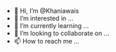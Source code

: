 - 👋 Hi, I’m @Khaniawais
- 👀 I’m interested in ...
- 🌱 I’m currently learning ...
- 💞️ I’m looking to collaborate on ...
- 📫 How to reach me ...

<!---
Khaniawais/Khaniawais is a ✨ special ✨ repository because its `README.md` (this file) appears on your GitHub profile.
You can click the Preview link to take a look at your changes.
--->
